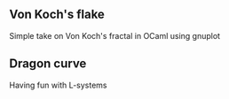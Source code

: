 ## Von Koch's flake

Simple take on Von Koch's fractal in OCaml using gnuplot

## Dragon curve

Having fun with L-systems

